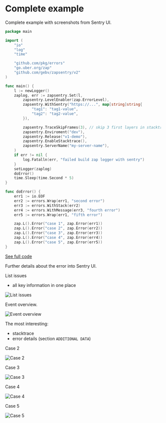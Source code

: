 # Complete example

Complete example with screenshots from Sentry UI.

```go
package main

import (
	"io"
	"log"
	"time"

	"github.com/pkg/errors"
	"go.uber.org/zap"
	"github.com/gebv/zapsentry/v2"
)

func main() {
	l := newLogger()
	zaplog, err := zapsentry.Set(l,
		zapsentry.LevelEnabler(zap.ErrorLevel),
		zapsentry.WithSentry("https://...", map[string]string{
			"tag1": "tag1-value",
			"tag2": "tag2-value",
		}),

		zapsentry.TraceSkipFrames(3), // skip 3 first layers in stacktraces
		zapsentry.Enviroment("dev"),
		zapsentry.Release("v1-demo"),
		zapsentry.EnableStacktrace(),
		zapsentry.ServerName("my-server-name"),
	)
	if err != nil {
		log.Fatalln(err, "failed build zap logger with sentry")
	}
	setLogger(zaplog)
	doError()
	time.Sleep(time.Second * 5)
}

func doError() {
	err1 := io.EOF
	err2 := errors.Wrap(err1, "second error")
	err3 := errors.WithStack(err2)
	err4 := errors.WithMessage(err3, "fourth error")
	err5 := errors.Wrap(err1, "fifth error")

	zap.L().Error("case 1", zap.Error(err1))
	zap.L().Error("case 2", zap.Error(err2))
	zap.L().Error("case 3", zap.Error(err3))
	zap.L().Error("case 4", zap.Error(err4))
	zap.L().Error("case 5", zap.Error(err5))
}
```

[See full code](main.go)

Further details about the error into Sentry UI.

List issues
- all key information in one place

![List issues](images/issues-list-events.png)

Event overview.

![Event overview](images/overview.png)

The most interesting:
- stacktrace
- error details (section `ADDITIONAL DATA`)

Case 2

![Case 2](images/case2.png)

Case 3

![Case 3](images/case3.png)

Case 4

![Case 4](images/case4.png)

Case 5

![Case 5](images/case5.png)
